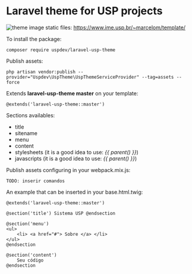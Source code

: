 # Laravel theme for USP projects

![theme image](https://raw.githubusercontent.com/uspdev/laravel-usp-theme/master/docs/example.png)
static files: https://www.ime.usp.br/~marcelom/template/

To install the package:

    composer require uspdev/laravel-usp-theme

Publish assets:

    php artisan vendor:publish --provider="Uspdev\UspTheme\UspThemeServiceProvider" --tag=assets --force

Extends **laravel-usp-theme master** on your template:

    @extends('laravel-usp-theme::master')

Sections availables:

 - title
 - sitename
 - menu
 - content
 - stylesheets (it is a good idea to use: *{{ parent() }}*)
 - javascripts (it is a good idea to use: *{{ parent() }}*)

Publish assets configuring in your webpack.mix.js:

    TODO: inserir comandos

An example that can be inserted in your base.html.twig:

    @extends('laravel-usp-theme::master')

    @section('title') Sistema USP @endsection

    @section('menu')
    <ul>
        <li> <a href="#"> Sobre </a> </li>
    </ul>
    @endsection

    @section('content')
        Seu código
    @endsection
